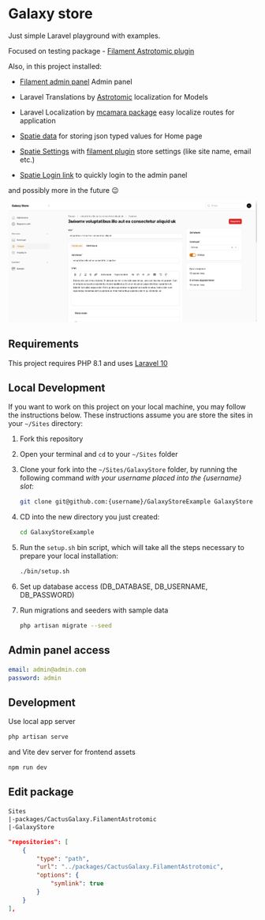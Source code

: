 # Galaxy store

Just simple Laravel playground with examples.

Focused on testing package - [Filament Astrotomic plugin](https://github.com/CactusGalaxy/FilamentAstrotomic)

Also, in this project installed:

- [Filament admin panel](https://filamentphp.com/)
  Admin panel

- Laravel Translations by [Astrotomic](https://docs.astrotomic.info/laravel-translatable)
  localization for Models

- Laravel Localization by [mcamara package](https://github.com/mcamara/laravel-localization)
  easy localize routes for application

- [Spatie data](https://spatie.be/docs/laravel-data/v4/introduction)
  for storing json typed values for Home page

- [Spatie Settings](https://github.com/spatie/laravel-settings) with [filament plugin](https://filamentphp.com/plugins/filament-spatie-settings)
  store settings (like site name, email etc.)

- [Spatie Login link](spatie/laravel-login-link)
  to quickly login to the admin panel

and possibly more in the future 😉

![product-admin.png](/resources/art/product-admin.png)

## Requirements

This project requires PHP 8.1 and uses [Laravel 10](https://laravel.com/docs/10.x/releases)

## Local Development

If you want to work on this project on your local machine, you may follow the instructions below.
These instructions assume you are store the sites in your `~/Sites` directory:

1. Fork this repository
2. Open your terminal and `cd` to your `~/Sites` folder
3. Clone your fork into the `~/Sites/GalaxyStore` folder, by running the following command *with your username placed into the {username} slot*:
    ```bash
    git clone git@github.com:{username}/GalaxyStoreExample GalaxyStore
    ```
4. CD into the new directory you just created:
    ```bash
    cd GalaxyStoreExample
    ```
5. Run the `setup.sh` bin script, which will take all the steps necessary to prepare your local installation:
    ```bash
    ./bin/setup.sh
    ```
6. Set up database access (DB_DATABASE, DB_USERNAME, DB_PASSWORD)

7. Run migrations and seeders with sample data

    ```bash
    php artisan migrate --seed
    ```

## Admin panel access

```yaml
email: admin@admin.com
password: admin
```

## Development

Use local app server

```bash
php artisan serve
```

and Vite dev server for frontend assets

```bash
npm run dev
```

## Edit package



```
Sites
|-packages/CactusGalaxy.FilamentAstrotomic
|-GalaxyStore
```

```json
"repositories": [
    {
        "type": "path",
        "url": "../packages/CactusGalaxy.FilamentAstrotomic",
        "options": {
            "symlink": true
        }
    }
],
```
